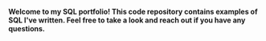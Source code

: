 **Welcome to my SQL portfolio! 
This code repository contains examples of SQL I've written. 
Feel free to take a look and reach out if you have any questions.**

